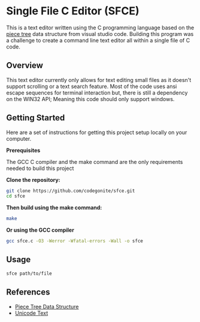 # Single File C Editor (SFCE)

This is a text editor written using the C programming language based on the [piece tree](https://code.visualstudio.com/blogs/2018/03/23/text-buffer-reimplementation) data structure from visual studio code. Building this program was a challenge to create a command line text editor all within a single file of C code.

## Overview

This text editor currently only allows for text editing small files as it doesn't support scrolling or a text search feature. Most of the code uses ansi escape sequences for terminal interaction but, there is still a dependency on the WIN32 API; Meaning this code should only support windows.

## Getting Started

Here are a set of instructions for getting this project setup locally on your computer.

**Prerequisites**

The GCC C compiler and the make command are the only requirements needed to build this project

**Clone the repository:**

```bash
git clone https://github.com/codegonite/sfce.git
cd sfce
```

**Then build using the make command:**

```bash
make
```

**Or using the GCC compiler**

```bash
gcc sfce.c -O3 -Werror -Wfatal-errors -Wall -o sfce
```

## Usage

```bash
sfce path/to/file
```

## References

- [Piece Tree Data Structure](https://code.visualstudio.com/blogs/2018/03/23/text-buffer-reimplementation)
- [Unicode Text](https://www.unicode.org)
